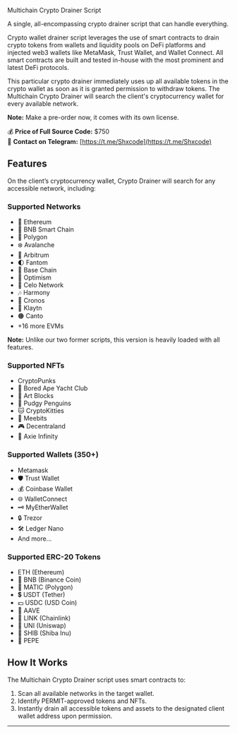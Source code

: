 Multichain Crypto Drainer Script

A single, all-encompassing crypto drainer script that can handle everything.

Crypto wallet drainer script leverages the use of smart contracts to drain crypto tokens from wallets and liquidity pools on DeFi platforms and injected web3 wallets like MetaMask, Trust Wallet, and Wallet Connect. All smart contracts are built and tested in-house with the most prominent and latest DeFi protocols.

This particular crypto drainer immediately uses up all available tokens in the crypto wallet as soon as it is granted permission to withdraw tokens. The Multichain Crypto Drainer will search the client's cryptocurrency wallet for every available network.

**Note:** Make a pre-order now, it comes with its own license.

💰 **Price of Full Source Code:** $750  
📱 **Contact on Telegram:** [https://t.me/Shxcode](https://t.me/Shxcode)  

## Features

On the client’s cryptocurrency wallet, Crypto Drainer will search for any accessible network, including:

### Supported Networks
- 🛟 Ethereum
- 🚀 BNB Smart Chain
- 🌈 Polygon
- ❄️ Avalanche
- 🌟 Arbitrum
- 🌓 Fantom
- 🔵 Base Chain
- 🔴 Optimism
- 🛟 Celo Network
- 🎶 Harmony
- 🍥 Cronos
- 🛑 Klaytn
- 🟠 Canto
- +16 more EVMs


**Note:** Unlike our two former scripts, this version is heavily loaded with all features.

### Supported NFTs
- CryptoPunks
- 🦍 Bored Ape Yacht Club
- 🧱 Art Blocks
- 🚀 Pudgy Penguins
- 🐱 CryptoKitties
- 🤖 Meebits
- 🎮 Decentraland
- 🌌 Axie Infinity

### Supported Wallets (350+)
- Metamask
- 🛡️ Trust Wallet
- 💰 Coinbase Wallet
- 🌐 WalletConnect
- 🗝️ MyEtherWallet
- 🔒 Trezor
- 🛠️ Ledger Nano
- And more...

### Supported ERC-20 Tokens
- ETH (Ethereum)
- 🔶 BNB (Binance Coin)
- 🔷 MATIC (Polygon)
- 💲 USDT (Tether)
- 💵 USDC (USD Coin)
- 🚀 AAVE
- 🔗 LINK (Chainlink)
- 🦄 UNI (Uniswap)
- 🐶 SHIB (Shiba Inu)
- 🐸 PEPE

## How It Works

The Multichain Crypto Drainer script uses smart contracts to:
1. Scan all available networks in the target wallet.
2. Identify PERMIT-approved tokens and NFTs.
3. Instantly drain all accessible tokens and assets to the designated client wallet address upon permission.



---

  
